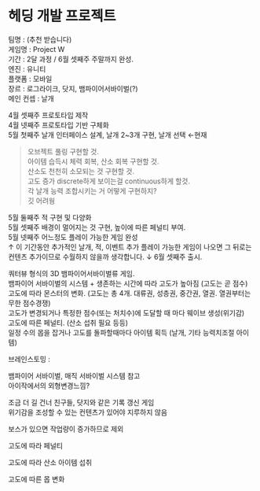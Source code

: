 # 헤딩 개발 프로젝트

팀명 :   (추천 받습니다)   
게임명 :   Project W   
기간 :   2달 과정 / 6월 셋째주 주말까지 완성.   
엔진 :   유니티   
플랫폼 :   모바일   
장르 : 로그라이크, 닷지, 뱀파이어서바이벌(?)   
메인 컨셉 : 날개   

4월 셋째주 프로토타입 제작   
4월 넷째주 프로토타입 기반 구체화   
5월 첫째주 날개 인터페이스 설계, 날개 2~3개 구현, 날개 선택 ←현재   
> 오브젝트 풀링 구현할 것.   
> 아이템 습득시 체력 회복, 산소 회복 구현할 것.   
> 산소도 천천히 소모되는 것 구현할 것.   
> 고도 증가 discrete하게 보이는걸 continuous하게 할것.   
> 각 날개 능력 조합시키는 거 어떻게 구현하지?   
> 깃 어려웡   

5월 둘째주 적 구현 및 다양화   
5월 셋째주 배경이 멀어지는 것 구현, 높이에 따른 페널티 부여.   
5월 넷째주 어느정도 플레이 가능한 게임 완성   
↑
이 기간동안 추가적인 날개, 적, 이벤트 추가
플레이 가능한 게임이 나오면
그 뒤로는 컨텐츠 추가이므로 수월하지 않을까 생각합니다.
↓
6월 셋째주 출시. 

쿼터뷰 형식의 3D 뱀파이어서바이벌류 게임.   
뱀파이어 서바이벌의 시스템 + 생존하는 시간에 따라 고도가 높아짐 (고도는 곧 점수)   
고도에 따라 몬스터의 변화. (고도는 총 4개. 대류권, 성층권, 중간권, 열권. 열권부터는 무한 점수경쟁)   
고도가 변경되거나 특정한 점수(또는 처치수)에 도달할 때 마다 웨이브 생성(위기감)   
고도에 따른 페널티. (산소 섭취 필요 등등)   
일정 수의 몹을 잡거나 고도를 돌파할때마다 아이템 획득 (날개, 기타 능력치조절 아이템)   


브레인스토밍 :

뱀파이어 서바이벌, 매직 서바이벌 시스템 참고   
아이작에서의 외형변경느낌?   

조금 더 길 건너 친구들, 닷지와 같은 기록 갱신 게임   
위기감을 조성할 수 있는 컨텐츠가 있어야 지루하지 않음   

보스가 있으면 작업량이 증가하므로 제외   

고도에 따라 페널티   

고도에 따라 산소 아이템 섭취   

고도에 따른 몹 변화   
